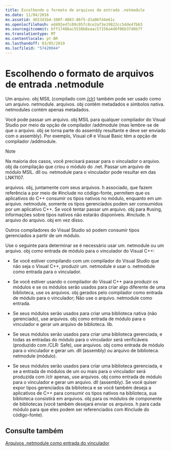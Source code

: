 ```yaml
---
title: Escolhendo o formato de arquivos de entrada .netmodule
ms.date: 11/04/2016
ms.assetid: 4653d1bd-300f-4083-86f5-d1a06f44e61c
ms.openlocfilehash: ed492e47c09c05fc8ce2af3e19822cc5dde47b63
ms.sourcegitcommit: bff17488ac5538b8eaac57156a4d6f06b37d6b7f
ms.translationtype: MT
ms.contentlocale: pt-BR
ms.lasthandoff: 03/05/2019
ms.locfileid: "57420044"
---
```

# <a name="choosing-the-format-of-netmodule-input-files"></a>Escolhendo o formato de arquivos de entrada .netmodule

Um arquivo. obj MSIL (compilado com [/clr](../../build/reference/clr-common-language-runtime-compilation.md)) também pode ser usado como um arquivo. netmodule.  arquivos. obj contêm metadados e símbolos nativa.  netmodules contém apenas metadados.

Você pode passar um arquivo. obj MSIL para qualquer compilador do Visual Studio por meio da opção de compilador /addmodule (mas lembre-se de que o arquivo. obj se torna parte do assembly resultante e deve ser enviado com o assembly).  Por exemplo, Visual c# e Visual Basic têm a opção de compilador /addmodule.

> [!NOTE]
>  Na maioria dos casos, você precisará passar para o vinculador o arquivo. obj da compilação que criou o módulo do .net.  Passar um arquivo de módulo MSIL. dll ou. netmodule para o vinculador pode resultar em das LNK1107.

arquivos. obj, juntamente com seus arquivos. h associado, que fazem referência a por meio de #include no código-fonte, permitem que os aplicativos do C++ consumir os tipos nativos no módulo, enquanto em um arquivo. netmodule, somente os tipos gerenciados podem ser consumidos por um aplicativo C++.  Se você tentar passar um arquivo. obj para #using, informações sobre tipos nativos não estarão disponíveis. #include. h arquivo do arquivo. obj em vez disso.

Outros compiladores do Visual Studio só podem consumir tipos gerenciados a partir de um módulo.

Use o seguinte para determinar se é necessário usar um. netmodule ou um arquivo. obj como entrada de módulo para o vinculador do Visual C++:

- Se você estiver compilando com um compilador do Visual Studio que não seja o Visual C++, produzir um. netmodule e usar o. netmodule como entrada para o vinculador.

- Se você estiver usando o compilador do Visual C++ para produzir os módulos e se os módulos serão usados para criar algo diferente de uma biblioteca, use os arquivos. obj gerados pelo compilador como entrada de módulo para o vinculador; Não use o arquivo. netmodule como entrada.

- Se seus módulos serão usados para criar uma biblioteca nativa (não gerenciado), use arquivos. obj como entrada de módulo para o vinculador e gerar um arquivo de biblioteca. lib.

- Se seus módulos serão usados para criar uma biblioteca gerenciada, e todas as entradas do módulo para o vinculador será verificáveis (produzido com /CLR: Safe), use arquivos. obj como entrada de módulo para o vinculador e gerar um. dll (assembly) ou arquivo de biblioteca. netmodule (módulo).

- Se seus módulos serão usados para criar uma biblioteca gerenciada, e se a entrada de módulos de um ou mais para o vinculador será produzida com /clr apenas, use arquivos. obj como entrada de módulo para o vinculador e gerar um arquivo. dll (assembly).  Se você quiser expor tipos gerenciados da biblioteca e se você também deseja a aplicativos de C++ para consumir os tipos nativos na biblioteca, sua biblioteca consistirá em arquivos. obj para os módulos de componente de bibliotecas (você também desejará enviar os arquivos. h para cada módulo para que eles podem ser referenciados com #include do código-fonte).

## <a name="see-also"></a>Consulte também

[Arquivos .netmodule como entrada do vinculador](../../build/reference/netmodule-files-as-linker-input.md)
